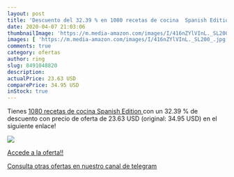 ```yaml
---
layout: post
title: 'Descuento del 32.39 % en 1080 recetas de cocina  Spanish Edition '
date: 2020-04-07 21:03:06
thumbnailImage: 'https://m.media-amazon.com/images/I/416nZYlVInL._SL200_.jpg'
images: [ 'https://m.media-amazon.com/images/I/416nZYlVInL._SL200_.jpg' ]
comments: true
category: ofertas
author: ring
slug: 8491048820
description:
actualPrice: 23.63 USD
comparePrice: 34.95 USD
inStock: true
---
```


Tienes [1080 recetas de cocina  Spanish Edition ](https://www.amazon.com/dp/8491048820/?tag=redken08-20) con un 32.39 % de descuento con precio de oferta de 23.63 USD (original: 34.95 USD) en el siguiente enlace!

[![](https://m.media-amazon.com/images/I/416nZYlVInL._SL200_.jpg)](https://www.amazon.com/dp/8491048820/?tag=redken08-20)

[Accede a la oferta!!](https://www.amazon.com/dp/8491048820/?tag=redken08-20)

[Consulta otras ofertas en nuestro canal de telegram](https://t.me/s/ofertas25)
